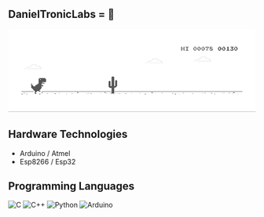 ## DanielTronicLabs = 💙

[![](https://github.com/Neutrino-1/Neutrino-1/blob/main/dino.gif)](#)

## Hardware Technologies 
* Arduino / Atmel
* Esp8266 / Esp32

## Programming Languages
<p>
  <img alt="C" src="https://img.shields.io/badge/-663399?logo=C&logoColor=white&style=for-the-badge" />
  <img alt="C++" src="https://img.shields.io/badge/C++-000000?logo=c++&logoColor=white&style=for-the-badge" />
  <img alt="Python" src="https://img.shields.io/badge/Python-239120?logo=python&logoColor=white&style=for-the-badge" />
  <img alt="Arduino" src="https://img.shields.io/badge/Arduino-00a2df?logo=arduino&logoColor=white&style=for-the-badge" />
 
</p>
<!--
**DanielTronicLabs/DanielTronicLabs** is a ✨ _special_ ✨ repository because its `README.md` (this file) appears on your GitHub profile.

Here are some ideas to get you started:

- 🔭 I’m currently working on ...
- 🌱 I’m currently learning ...
- 👯 I’m looking to collaborate on ...
- 🤔 I’m looking for help with ...
- 💬 Ask me about ...
- 📫 How to reach me: ...
- 😄 Pronouns: ...
- ⚡ Fun fact: ...
-->
